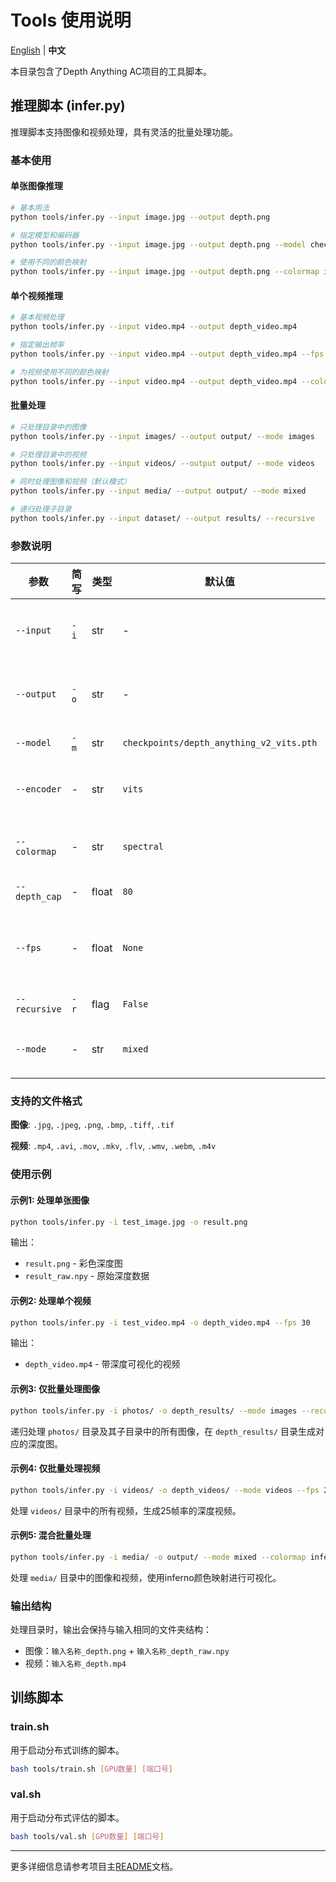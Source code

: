 # Tools 使用说明

[English](README.md) | **中文**

本目录包含了Depth Anything AC项目的工具脚本。

## 推理脚本 (infer.py)

推理脚本支持图像和视频处理，具有灵活的批量处理功能。

### 基本使用

#### 单张图像推理
```bash
# 基本用法
python tools/infer.py --input image.jpg --output depth.png

# 指定模型和编码器
python tools/infer.py --input image.jpg --output depth.png --model checkpoints/depth_anything_AC_vits.pth --encoder vits

# 使用不同的颜色映射
python tools/infer.py --input image.jpg --output depth.png --colormap inferno
```

#### 单个视频推理
```bash
# 基本视频处理
python tools/infer.py --input video.mp4 --output depth_video.mp4

# 指定输出帧率
python tools/infer.py --input video.mp4 --output depth_video.mp4 --fps 30

# 为视频使用不同的颜色映射
python tools/infer.py --input video.mp4 --output depth_video.mp4 --colormap spectral
```

#### 批量处理
```bash
# 只处理目录中的图像
python tools/infer.py --input images/ --output output/ --mode images

# 只处理目录中的视频
python tools/infer.py --input videos/ --output output/ --mode videos

# 同时处理图像和视频（默认模式）
python tools/infer.py --input media/ --output output/ --mode mixed

# 递归处理子目录
python tools/infer.py --input dataset/ --output results/ --recursive
```

### 参数说明

| 参数 | 简写 | 类型 | 默认值 | 说明 |
|------|------|------|--------|------|
| `--input` | `-i` | str | - | 输入图像/视频路径或目录 (必需) |
| `--output` | `-o` | str | - | 输出路径（文件或目录）(必需) |
| `--model` | `-m` | str | `checkpoints/depth_anything_v2_vits.pth` | 模型权重路径 |
| `--encoder` | - | str | `vits` | 编码器类型 (`vits`, `vitb`, `vitl`) |
| `--colormap` | - | str | `spectral` | 颜色映射 (`inferno`, `spectral`, `gray`) |
| `--depth_cap` | - | float | `80` | 深度值上限 |
| `--fps` | - | float | `None` | 输出视频帧率（默认使用输入视频帧率） |
| `--recursive` | `-r` | flag | `False` | 递归搜索子目录 |
| `--mode` | - | str | `mixed` | 处理模式 (`images`, `videos`, `mixed`) |

### 支持的文件格式

**图像**: `.jpg`, `.jpeg`, `.png`, `.bmp`, `.tiff`, `.tif`

**视频**: `.mp4`, `.avi`, `.mov`, `.mkv`, `.flv`, `.wmv`, `.webm`, `.m4v`

### 使用示例

#### 示例1: 处理单张图像
```bash
python tools/infer.py -i test_image.jpg -o result.png
```
输出：
- `result.png` - 彩色深度图
- `result_raw.npy` - 原始深度数据

#### 示例2: 处理单个视频
```bash
python tools/infer.py -i test_video.mp4 -o depth_video.mp4 --fps 30
```
输出：
- `depth_video.mp4` - 带深度可视化的视频

#### 示例3: 仅批量处理图像
```bash
python tools/infer.py -i photos/ -o depth_results/ --mode images --recursive
```
递归处理 `photos/` 目录及其子目录中的所有图像，在 `depth_results/` 目录生成对应的深度图。

#### 示例4: 仅批量处理视频
```bash
python tools/infer.py -i videos/ -o depth_videos/ --mode videos --fps 25
```
处理 `videos/` 目录中的所有视频，生成25帧率的深度视频。

#### 示例5: 混合批量处理
```bash
python tools/infer.py -i media/ -o output/ --mode mixed --colormap inferno
```
处理 `media/` 目录中的图像和视频，使用inferno颜色映射进行可视化。

### 输出结构

处理目录时，输出会保持与输入相同的文件夹结构：
- 图像：`输入名称_depth.png` + `输入名称_depth_raw.npy`
- 视频：`输入名称_depth.mp4`

## 训练脚本

### train.sh
用于启动分布式训练的脚本。

```bash
bash tools/train.sh [GPU数量] [端口号]
```

### val.sh  
用于启动分布式评估的脚本。

```bash
bash tools/val.sh [GPU数量] [端口号]
```

---

更多详细信息请参考项目主[README](../README_zh.md)文档。 